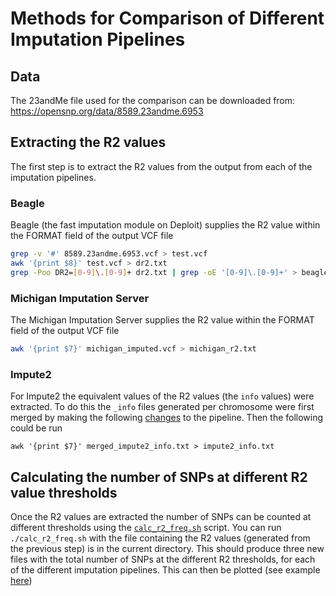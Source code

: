 # Methods for Comparison of Different Imputation Pipelines

## Data

The 23andMe file used for the comparison can be downloaded from: https://opensnp.org/data/8589.23andme.6953

## Extracting the R2 values
The first step is to extract the R2 values from the output from each of the imputation pipelines.

### Beagle
Beagle (the fast imputation module on Deploit) supplies the R2 value within the FORMAT field of the output VCF file

```bash
grep -v '#' 8589.23andme.6953.vcf > test.vcf
awk '{print $8}' test.vcf > dr2.txt
grep -Poo DR2=[0-9]\.[0-9]+ dr2.txt | grep -oE '[0-9]\.[0-9]+' > beagle_r2.txt
```

### Michigan Imputation Server
The Michigan Imputation Server supplies the R2 value within the FORMAT field of the output VCF file
```bash
awk '{print $7}' michigan_imputed.vcf > michigan_r2.txt
```

### Impute2
For Impute2 the equivalent values of the R2 values (the `info` values) were extracted. To do this the `_info` files generated per chromosome were first merged by making the following [changes](https://github.com/PhilPalmer/docker-impute2-1/commit/98c4dddc56bf1732458d821445e1bd9f54776c30) to the pipeline. Then the following could be run
```
awk '{print $7}' merged_impute2_info.txt > impute2_info.txt
```

## Calculating the number of SNPs at different R2 value thresholds
Once the R2 values are extracted the number of SNPs can be counted at different thresholds using the [`calc_r2_freq.sh`](https://github.com/lifebit-ai/imputation-comparison/edit/master/calc_r2_freq.sh) script. You can run `./calc_r2_freq.sh` with the file containing the R2 values (generated from the previous step) is in the current directory. This should produce three new files with the total number of SNPs at the different R2 thresholds, for each of the different imputation pipelines. This can then be plotted (see example [here](https://docs.google.com/spreadsheets/d/1MdUg0htWwDYTksn1QJ_RPZvFk0vpGv1yg6muOtz7xP8/edit?usp=sharing))